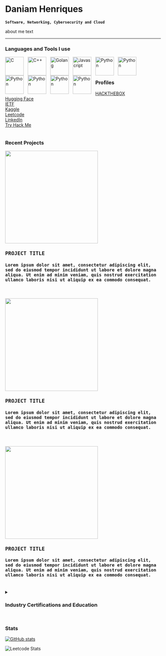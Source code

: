 # Daniam Henriques
**`Software, Networking, Cybersecurity and Cloud`**

about me text

---

### Languages and Tools I use

<img align="left" alt="C" width="60px" style="padding-right:10px;" src="https://cdn.jsdelivr.net/gh/devicons/devicon/icons/c/c-original.svg" />
<img align="left" alt="C++" width="60px" style="padding-right:10px;" src="https://cdn.jsdelivr.net/gh/devicons/devicon/icons/cplusplus/cplusplus-original.svg" />
<img align="left" alt="Golang" width="60px" style="padding-right:10px;" src="https://cdn.jsdelivr.net/gh/devicons/devicon/icons/go/go-original-wordmark.svg" />
<img align="left" alt="Javascript" width="60px" style="padding-right:10px;" src="https://cdn.jsdelivr.net/gh/devicons/devicon/icons/javascript/javascript-original.svg" />
<img align="left" alt="Python" width="60px" style="padding-right:10px;" src="https://cdn.jsdelivr.net/gh/devicons/devicon/icons/python/python-original-wordmark.svg" />

<img align="left" alt="Python" width="60px" style="padding-right:10px;" src="https://cdn.jsdelivr.net/gh/devicons/devicon/icons/amazonwebservices/amazonwebservices-plain-wordmark.svg" />
<img align="left" alt="Python" width="60px" style="padding-right:10px;" src="https://cdn.jsdelivr.net/gh/devicons/devicon/icons/azure/azure-original-wordmark.svg" />
<img align="left" alt="Python" width="60px" style="padding-right:10px;" src="https://cdn.jsdelivr.net/gh/devicons/devicon/icons/docker/docker-original-wordmark.svg" />
<img align="left" alt="Python" width="60px" style="padding-right:10px;" src="https://cdn.jsdelivr.net/gh/devicons/devicon/icons/kubernetes/kubernetes-plain-wordmark.svg" />
<img align="left" alt="Python" width="60px" style="padding-right:10px;" src="https://cdn.jsdelivr.net/gh/devicons/devicon/icons/linux/linux-original.svg" />


<br />
<br />

#

### Profiles

[HACKTHEBOX](https://hackthebox.com)<br/>
[Hugging Face](https://huggingface.co/dbhenriques "Hugging Face")<br/>
[IETF](https://datatracker.ietf.org/person/Daniam%20Henriques "IETF")<br/>
[Kaggle](https://www.kaggle.com/dbhenriques "Kaggle")<br/>
[Leetcode](https://leetcode.com/dbhenriques/ "Leetcode")<br/>
[LinkedIn](https://www.linkedin.com/in/daniamhenriques "LinkedIn")<br/>
[Try Hack Me](https://tryhackme.com/p/dbhenriques "Try Hack Me")

#

### Recent Projects

<kbd>
  <img width="300px" src="https://github.com/dbhenriques/dbhenriques/assets/28790827/e9559816-75ab-4c98-87ff-4827f1205e05">
  <h3>PROJECT TITLE</h3>
  <h4>Lorem ipsum dolor sit amet, consectetur adipiscing elit, sed do eiusmod tempor incididunt ut labore et dolore magna aliqua. Ut enim ad minim veniam, quis nostrud exercitation ullamco laboris nisi ut aliquip ex ea commodo consequat.</h4>
</kbd>
<br />
<br />

<kbd>
  <img width="300px" src="https://github.com/dbhenriques/dbhenriques/assets/28790827/89378cc1-74bd-4776-a407-349383cf9bc4">
  <h3>PROJECT TITLE</h3>
  <h4>Lorem ipsum dolor sit amet, consectetur adipiscing elit, sed do eiusmod tempor incididunt ut labore et dolore magna aliqua. Ut enim ad minim veniam, quis nostrud exercitation ullamco laboris nisi ut aliquip ex ea commodo consequat.</h4>
</kbd>
<br />
<br />

<kbd>
  <img width="300px" src="https://github.com/dbhenriques/dbhenriques/assets/28790827/d8425fad-2c5d-4a8d-b4a1-c38fc1a6045d">
  <h3>PROJECT TITLE</h3>
  <h4>Lorem ipsum dolor sit amet, consectetur adipiscing elit, sed do eiusmod tempor incididunt ut labore et dolore magna aliqua. Ut enim ad minim veniam, quis nostrud exercitation ullamco laboris nisi ut aliquip ex ea commodo consequat.</h4>
</kbd>

#

<details>
 <summary><h3>Industry Certifications and Education</h3></summary>

  <b>Degrees</b>
  <ul>
  <li>BSc (Hons) Computer Science (Machine Learning and Artificial Intelligence)</li>
    University of London
  </ul>  

  </br>
  
  <b>Amazon AWS</b>
  <ul>
  <li>AWS Cloud fundamentals</li>
  <li>AWS Solutions Architect Associate</li>
  <li>AWS Solutions Developer Associate</li>
  </ul>

  <b>Comptia</b>
  <ul>
  <li>Linux+</li>
  <li>Network+</li>
  <li>Security+</li>
  </ul>
  
  <b>Cisco</b>
  <ul>
  <li>Cisco Certified Design Professional (CCDP)</li>
  <li>Cisco Certified Inter-network Professional (CCIP)</li>
  <li>Cisco Certified Networking Professional (CCNP)</li>
  <li>Cisco Certified Design Associate (CCDA)</li>
  <li>Cisco Certified Networking Associate (CCNA)</li>
  </ul>

  <b>EC-Council</b>
  <ul>
  <li>Licensed Penetration Tester (LPT) (Master)</li>
  <li>Certified Ethical Hacker (CEH) (Master)</li>
  </ul>  

  <b>Microsoft Azure</b>
  <ul>
  <li>Azure Fundamentals</li>
  <li>Azure Network Engineer Associate</li>
  </ul>  

  <b>INE / E-LearnSecurity</b>
  <ul>
  <li>eJPT Junior Penetration Tester</li>
  </ul>    

  <b>Juniper</b>
  <ul>
  <li>Juniper Networks Certified Internet Associate (DevOPS) (JNCIA-DevOPS)</li>
  <li>Juniper Networks Certified Internet Associate (Cloud) (JNCIA-Cloud)</li>
  <li>Juniper Networks Certified Design Associate (Junos) (JNCIA-Design)</li>
  <li>Juniper Networks Certified Design Specialist (JNCIS-SP) (Service Provider Design)</li>
  </ul>  

  <b>VMware</b>
  <ul>
  <li>VMware Certified Professional – Network Virtualization</li>
  <li>VMware Certified Associate 6 – Data Center Virtualization</li>
  <li>VMware Certified Associate 6 – Network Virtualization</li>
  </ul>    

  <b>Schneider Electric</b>
  <ul>
  <li>Schneider Electric Data Center Certified Associate</li>
  </ul>      
  
</details>

#   

### Stats

[![GitHub stats](https://github-readme-stats.vercel.app/api?username=dbhenriques&theme=tokyonight)](https://github.com/dbhenriques/github-readme-stats)

![Leetcode Stats](https://leetcard.jacoblin.cool/dbhenriques?theme=nord)
#
